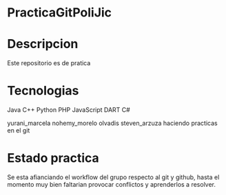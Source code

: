 # PracticaGitPoliJic

# Descripcion

Este repositorio es de pratica

# Tecnologias

Java
C++
Python
PHP
JavaScript
DART
C#

yurani_marcela
nohemy_morelo
olvadis
steven_arzuza
haciendo practicas en el git

# Estado practica

Se esta afianciando el workflow del grupo respecto al git y github, hasta el momento muy bien faltarian provocar conflictos y aprenderlos a resolver.
